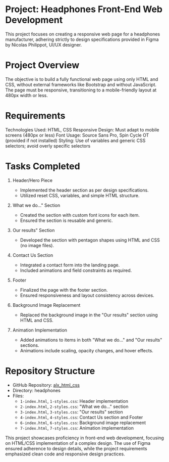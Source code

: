 # Project: Headphones Front-End Web Development

This project focuses on creating a responsive web page for a headphones manufacturer, adhering strictly to design specifications provided in Figma by Nicolas Philippot, UI/UX designer.

# Project Overview

The objective is to build a fully functional web page using only HTML and CSS, without external frameworks like Bootstrap and without JavaScript. The page must be responsive, transitioning to a mobile-friendly layout at 480px width or less. 

# Requirements

Technologies Used: HTML, CSS
Responsive Design: Must adapt to mobile screens (480px or less)
Font Usage: Source Sans Pro, Spin Cycle OT (provided if not installed)
Styling: Use of variables and generic CSS selectors; avoid overly specific selectors

# Tasks Completed

1. Header/Hero Piece
   - Implemented the header section as per design specifications.
   - Utilized reset CSS, variables, and simple HTML structure.

2. What we do..." Section
   - Created the section with custom font icons for each item.
   - Ensured the section is reusable and generic.

3. Our results" Section
   - Developed the section with pentagon shapes using HTML and CSS (no image files).

4. Contact Us Section
   - Integrated a contact form into the landing page.
   - Included animations and field constraints as required.

5. Footer
   - Finalized the page with the footer section.
   - Ensured responsiveness and layout consistency across devices.

6. Background Image Replacement
   - Replaced the background image in the "Our results" section using HTML and CSS.

7. Animation Implementation
   - Added animations to items in both "What we do..." and "Our results" sections.
   - Animations include scaling, opacity changes, and hover effects.

# Repository Structure

- GitHub Repository: [alx_html_css](https://github.com/molaiwasharon/alx_html_css.git)
- Directory: headphones
- Files:
  - `1-index.html`, `1-styles.css`: Header implementation
  - `2-index.html`, `2-styles.css`: "What we do..." section
  - `3-index.html`, `3-styles.css`: "Our results" section
  - `4-index.html`, `4-styles.css`: Contact Us section and Footer
  - `6-index.html`, `6-styles.css`: Background image replacement
  - `7-index.html`, `7-styles.css`: Animation implementation

This project showcases proficiency in front-end web development, focusing on HTML/CSS implementation of a complex design. The use of Figma ensured adherence to design details, while the project requirements emphasized clean code and responsive design practices.



